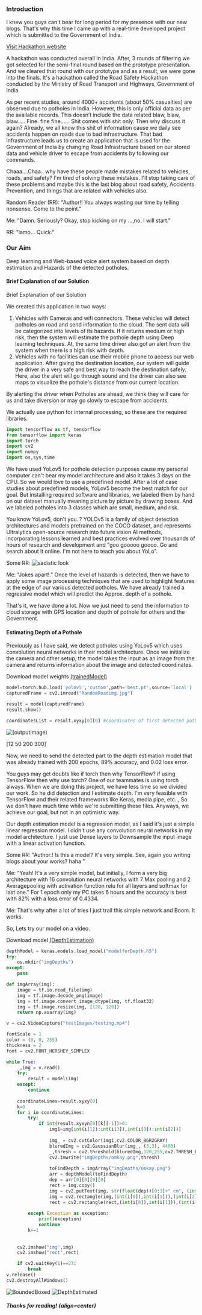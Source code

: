 
### Introduction 
I knew you guys can't bear for long period for my presence with our new blogs. That's why this time I came up with a real-time developed project which is submitted to the Government of India.

[Visit Hackathon website](https://innovateindia.mygov.in/roadsafety-hackathon-2021/)

A hackathon was conducted overall in India. After, 3 rounds of filtering we got selected for the semi-final round based on the prototype presentation. And we cleared that round with our prototype and as a result, we were gone into the finals. It's a hackathon called the Road Safety Hackathon conducted by the Ministry of Road Transport and Highways, Government of India.

As per recent studies, around 4000+ accidents (about 50% casualties) are observed due to potholes in India. However, this is only official data as per the available records. This doesn’t include the data related blaw, blaw, blaw.....  Fine. fine fine......  Shit comes with shit only. Then why discuss it again?
Already, we all know this shit of information cause we daily see accidents happen on roads due to bad infrastructure. That bad infrastructure leads us to create an application that is used for the Government of India by changing Road Infrastructure based on our stored data and vehicle driver to escape from accidents by following our commands. 

Chaaa....Chaa.. why have these people made mistakes related to vehicles, roads, and safety? I'm tired of solving these mistakes. I'll stop taking care of these problems and maybe this is the last blog about road safety, Accidents Prevention, and things that are related with vehicles also.

Random Reader (RR): "Author!! You always wasting our time by telling nonsense. Come to the point."


Me: "Damn. Seriously? Okay, stop kicking on my ...,no. I will start."


RR: "lamo... Quick."

### Our Aim

Deep learning and Web-based voice alert system based on depth estimation and Hazards of the detected potholes.

#### Brief Explanation of our Solution

Brief Explanation of our Solution

We created this application in two ways:

1. Vehicles with Cameras and wifi connectors. These vehicles will detect potholes on road and send information to the cloud. The sent data will be categorized into levels of its hazards. If it returns medium or high risk, then the system will estimate the pothole depth using Deep learning techniques. At, the same time driver also got an alert from the system when there is a high risk with depth.
2. Vehicles with no facilities can use their mobile phone to access our web application. After giving the destination location, our system will guide the driver in a very safe and best way to reach the destination safely. Here, also the alert will go through sound and the driver can also see maps to visualize the pothole's distance from our current location.


By alerting the driver when Potholes are ahead, we think they will care for us and take diversion or may go slowly to escape from accidents.

We actually use python for internal processing, so these are the required libraries.


```py
import tensorflow as tf, tensorflow
from tensorflow import keras
import torch
import cv2
import numpy
import os,sys,time
```


We have used YoLov5 for pothole detection purposes cause my personal computer can't bear my model architecture and also it takes 3 days on the CPU. So we would love to use a predefined model. After a lot of case studies about predefined models, YoLov5 become the best match for our goal. But installing required software and libraries, we labeled them by hand on our dataset manually meaning picture by picture by drawing boxes. And we labeled potholes into 3 classes which are small, medium, and risk. 

You know YoLov5, don't you..? YOLOv5 is a family of object detection architectures and models pretrained on the COCO dataset, and represents Ultralytics open-source research into future vision AI methods, incorporating lessons learned and best practices evolved over thousands of hours of research and development and "goo gooooo goooo. Go and search about it online. I'm not here to teach you about YoLo". 

Some RR: ![sadistic look](https://g00g1y5p4.github.io/posts/depthestimationofapothole/images/index.webp)

Me: "Jokes apart!." Once the level of hazards is detected, then we have to apply some image processing techniques that are used to highlight features at the edge of our various detected potholes. We have already trained a regressive model which will predict the Approx. depth of a pothole.

That's it, we have done a lot. Now we just need to send the information to cloud storage with GPS location and depth of pothole for others and the Government.

#### Estimating Depth of a Pothole

Previously as I have said, we detect potholes using YoLov5 which uses convolution neural networks in their model architecture. Once we initialize the camera and other setup, the model takes the input as an image from the camera and returns information about the image and detected coordinates. 

Download model weights [(trainedModel)](https://g00g1y5p4.github.io/posts/depthestimationofapothole/files/best.pt)

```py
model=torch.hub.load('yolov5','custom',path='best.pt',source='local')
capturedFrame = cv2.imread("RandomRoadimg.jpg")

result = model(capturedFrame)
result.show()

coordinatesList = result.xyxy[0][0] #coordinates of first detected pothole

```
![(outputImage)](https://g00g1y5p4.github.io/posts/depthestimationofapothole/images/image0.jpg) 

[12 50 200 300]

Now, we need to send the detected part to the depth estimation model that was already trained with 200 epochs, 89% accuracy, and 0.02 loss error.

You guys may get doubts like if torch then why TensorFlow? if using TensorFlow then why use torch? One of our teammates is using torch always. When we are doing this project, we have less time so we divided our work. So he did detection and I estimate depth. I'm very feasible with TensorFlow and their related frameworks like Keras, media pipe, etc.., So we don't have much time while we're submitting these files. Anyways, we achieve our goal, but not in an optimistic way. 

Our depth estimation model is a regression model, as I said it's just a simple linear regression model. I didn't use any convolution neural networks in my model architecture. I just use Dense layers to Downsample the input image with a linear activation function.

Some RR: "Author.! Is this a model? It's very simple. See, again you writing blogs about your works?  haha "

Me: "Yeah! It's a very simple model, but initially, I form a very big architecture with 16 convolution neural networks with 7 Max pooling and 2 Averagepooling with activation function relu for all layers and softmax for last one." For 1 epoch only my PC takes 6 hours and the accuracy is best with 82% with a loss error of 0.4334.

Me: That's why after a lot of tries I just trail this simple network and Boom. It works. 

So, Lets try our model on a video.

Download model [(DepthEstimation)](https://g00g1y5p4.github.io/posts/depthestimationofapothole/files/modelforDepth.h5)

```py
depthModel = keras.models.load_model("modelforDepth.h5")
try:
	os.mkdir("imgDepths")
except:
	pass

def imgArray(img):
	image = tf.io.read_file(img)
	img = tf.image.decode_png(image)
	img = tf.image.convert_image_dtype(img, tf.float32)
	img = tf.image.resize(img, [128, 128])
	return np.asarray(img)

v = cv2.VideoCapture("testImages/testing.mp4")

fontScale = 1
color = (0, 0, 255)
thickness = 2
font = cv2.FONT_HERSHEY_SIMPLEX

while True:
	_,img = v.read()
	try:
		result = model(img)
	except:
		continue
		
	coordinateLines=result.xyxy[0]
	k=0
	for i in coordinateLines:
		try:
			if int(result.xyxyn[0][k][-1])>0:
				img1=img[int(i[1]):int(i[3]),int(i[0]):int(i[2])]
				
				img_ = cv2.cvtColor(img1,cv2.COLOR_BGR2GRAY)
				bluredImg = cv2.GaussianBlur(img_, (3,3), 4400)
				_,thresh = cv2.threshold(bluredImg,120,255,cv2.THRESH_BINARY)	
				cv2.imwrite("imgDepths/omkay.png",thresh)		
				
				toFindDepth = imgArray("imgDepths/omkay.png")
				arr = depthModel(toFindDepth)
				dep = arr[0][0][0][0]
				rect = img.copy()
				img = cv2.putText(img, str(float(dep))[0:3]+" cm", (int(i[0]-5),int(i[1])-5), font, fontScale, color, thickness, cv2.LINE_AA)
				img = cv2.rectangle(img,(int(i[0]),int(i[1])),(int(i[2]),int(i[3])),(255,0,0),2)
				rect = cv2.rectangle(rect,(int(i[0]),int(i[1])),(int(i[2]),int(i[3])),(255,0,0),2)
				
		except Exception as exception:
			print(exception)
			continue
		k+=1
		
		
	cv2.imshow("img",img)
	cv2.imshow("rect",rect)

	if cv2.waitKey(1)==27:
		break
v.release()
cv2.destroyAllWindows()
```
![BoundedBoxed](https://g00g1y5p4.github.io/posts/depthestimationofapothole/images/rect.png)
![DepthEstimated](https://g00g1y5p4.github.io/posts/depthestimationofapothole/images/depth.png)

##### Thanks for reading! {align=center}
